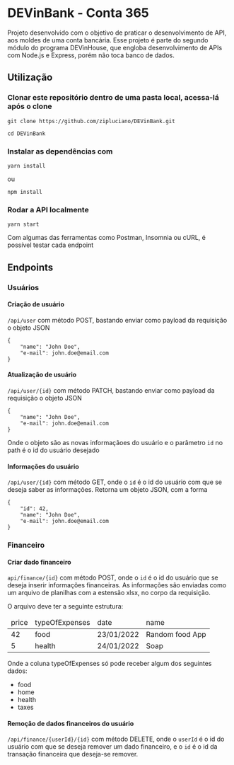 # DEVinBank - Conta 365

Projeto desenvolvido com o objetivo de praticar o desenvolvimento de API, aos
moldes de uma conta bancária. Esse projeto é parte do segundo módulo do programa
DEVinHouse, que engloba desenvolvimento de APIs com Node.js e Express, porém não
toca banco de dados.

## Utilização

### Clonar este repositório dentro de uma pasta local, acessa-lá após o clone

`git clone https://github.com/zipluciano/DEVinBank.git`

`cd DEVinBank`

### Instalar as dependências com

`yarn install`

ou

`npm install`

### Rodar a API localmente

`yarn start`

Com algumas das ferramentas como Postman, Insomnia ou cURL, é possível testar
cada endpoint

## Endpoints

### Usuários

#### Criação de usuário

`/api/user` com método POST, bastando enviar como payload da requisição o objeto
JSON

```
{
    "name": "John Doe",
    "e-mail": john.doe@email.com
}
```

#### Atualização de usuário

`/api/user/{id}` com método PATCH, bastando enviar como payload da requisição o
objeto JSON

```
{
    "name": "John Doe",
    "e-mail": john.doe@email.com
}
```

Onde o objeto são as novas informaçãoes do usuário e o parâmetro `id` no path é
o id do usuário desejado

#### Informações do usuário

`/api/user/{id}` com método GET, onde o `id` é o id do usuário com que se deseja
saber as informações. Retorna um objeto JSON, com a forma

```
{
    "id": 42,
    "name": "John Doe",
    "e-mail": john.doe@email.com
}
```

### Financeiro

#### Criar dado financeiro

`api/finance/{id}` com método POST, onde o `id` é o id do usuário que se deseja
inserir informações financeiras. As informações são enviadas como um arquivo de
planilhas com a estensão xlsx, no corpo da requisição.

O arquivo deve ter a seguinte estrutura:

<table>
<thead>
<td>
price
</td>
<td>
typeOfExpenses
</td>
<td>
date
</td>
<td>
name
</td>
</thead>
<tbody>
<tr>
<td>
42
</td>
<td>
food
</td>
<td>
23/01/2022
</td>
<td>
Random food App
</td>
</tr>
<tr>
<td>
5
</td>
<td>
health
</td>
<td>
24/01/2022
</td>
<td>
Soap
</td>
</tr>
</tbody>
</table>

Onde a coluna typeOfExpenses só pode receber algum dos seguintes dados:

- food
- home
- health
- taxes

#### Remoção de dados financeiros do usuário

`/api/finance/{userId}/{id}` com método DELETE, onde o `userId` é o id do
usuário com que se deseja remover um dado financeiro, e o `id` é o id da
transação financeira que deseja-se remover.
